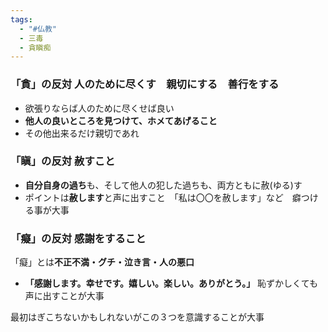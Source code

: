 ```yaml
---
tags:
  - "#仏教"
  - 三毒
  - 貪瞋痴
---
```


### 「貪」の反対 人のために尽くす　親切にする　善行をする

- 欲張りならば人のために尽くせば良い
- **他人の良いところを見つけて、ホメてあげること**
- その他出来るだけ親切であれ

### 「瞋」の反対 赦すこと

- **自分自身の過ち**も、そして他人の犯した過ちも、両方ともに赦(ゆる)す
- ポイントは**赦します**と声に出すこと　「私は〇〇を赦します」など　癖つける事が大事

### 「癡」の反対 感謝をすること
「癡」とは**不正不満・グチ・泣き言・人の悪口**

- **「感謝します。幸せです。嬉しい。楽しい。ありがとう。」** 恥ずかしくても声に出すことが大事 

最初はぎこちないかもしれないがこの３つを意識することが大事